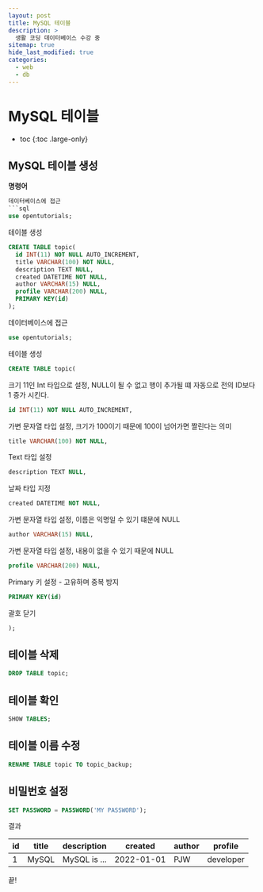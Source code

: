 ```yaml
---
layout: post
title: MySQL 테이블
description: >
  생활 코딩 데이터베이스 수강 중
sitemap: true
hide_last_modified: true
categories:
  - web
  - db
---
```


# MySQL 테이블

* toc
{:toc .large-only}

## MySQL 테이블 생성

__명령어__

```sql
데이터베이스에 접근
```sql
use opentutorials;
```

테이블 생성
```sql
CREATE TABLE topic(
  id INT(11) NOT NULL AUTO_INCREMENT,
  title VARCHAR(100) NOT NULL,
  description TEXT NULL,
  created DATETIME NOT NULL,
  author VARCHAR(15) NULL,
  profile VARCHAR(200) NULL,
  PRIMARY KEY(id)
);
```


데이터베이스에 접근
```sql
use opentutorials;
```

테이블 생성
```sql
CREATE TABLE topic(
```

크기 11인 Int 타입으로 설정, NULL이 될 수 없고 행이 추가될 떄 자동으로 전의 ID보다 1 증가 시킨다.
```sql
id INT(11) NOT NULL AUTO_INCREMENT,
```

가변 문자열 타입 설정, 크기가 100이기 때문에 100이 넘어가면 짤린다는 의미
```sql
title VARCHAR(100) NOT NULL,
```

Text 타입 설정
```sql
description TEXT NULL,
```

날짜 타입 지정
```sql
created DATETIME NOT NULL,
```

가변 문자열 타입 설정, 이름은 익명일 수 있기 떄문에 NULL
```sql
author VARCHAR(15) NULL,
```

가변 문자열 타입 설정, 내용이 없을 수 있기 때문에 NULL
```sql
profile VARCHAR(200) NULL,
```

Primary 키 설정 - 고유하며 중복 방지
```sql
PRIMARY KEY(id)
```

괄호 닫기
```sql
);
```

## 테이블 삭제
```sql
DROP TABLE topic;
```

## 테이블 확인
```sql
SHOW TABLES;
```
## 테이블 이름 수정
```sql
RENAME TABLE topic TO topic_backup;
```

## 비밀번호 설정
```sql
SET PASSWORD = PASSWORD('MY PASSWORD');
```

결과

| id | title | description | created | author | profile |
| --- | --- | --- | --- | --- | --- |
| 1 | MySQL | MySQL is ... | 2022-01-01 | PJW | developer|



끝!